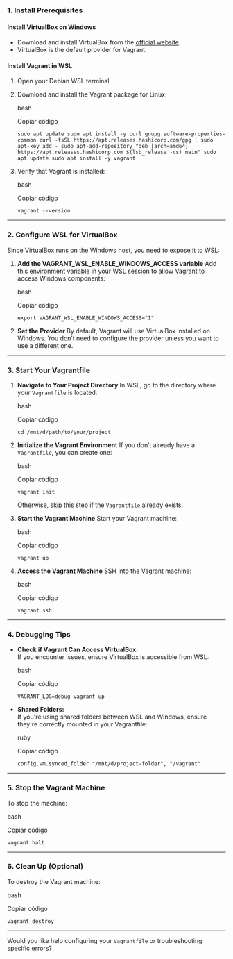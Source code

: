### **1. Install Prerequisites**

#### **Install VirtualBox on Windows**

- Download and install VirtualBox from the [official website](https://www.virtualbox.org/).
- VirtualBox is the default provider for Vagrant.

#### **Install Vagrant in WSL**

1. Open your Debian WSL terminal.
    
2. Download and install the Vagrant package for Linux:
    
    bash
    
    Copiar código
    
    `sudo apt update sudo apt install -y curl gnupg software-properties-common curl -fsSL https://apt.releases.hashicorp.com/gpg | sudo apt-key add - sudo apt-add-repository "deb [arch=amd64] https://apt.releases.hashicorp.com $(lsb_release -cs) main" sudo apt update sudo apt install -y vagrant`
    
3. Verify that Vagrant is installed:
    
    bash
    
    Copiar código
    
    `vagrant --version`
    

---

### **2. Configure WSL for VirtualBox**

Since VirtualBox runs on the Windows host, you need to expose it to WSL:

1. **Add the VAGRANT_WSL_ENABLE_WINDOWS_ACCESS variable** Add this environment variable in your WSL session to allow Vagrant to access Windows components:
    
    bash
    
    Copiar código
    
    `export VAGRANT_WSL_ENABLE_WINDOWS_ACCESS="1"`
    
2. **Set the Provider** By default, Vagrant will use VirtualBox installed on Windows. You don’t need to configure the provider unless you want to use a different one.
    

---

### **3. Start Your Vagrantfile**

1. **Navigate to Your Project Directory** In WSL, go to the directory where your `Vagrantfile` is located:
    
    bash
    
    Copiar código
    
    `cd /mnt/d/path/to/your/project`
    
2. **Initialize the Vagrant Environment** If you don’t already have a `Vagrantfile`, you can create one:
    
    bash
    
    Copiar código
    
    `vagrant init`
    
    Otherwise, skip this step if the `Vagrantfile` already exists.
    
3. **Start the Vagrant Machine** Start your Vagrant machine:
    
    bash
    
    Copiar código
    
    `vagrant up`
    
4. **Access the Vagrant Machine** SSH into the Vagrant machine:
    
    bash
    
    Copiar código
    
    `vagrant ssh`
    

---

### **4. Debugging Tips**

- **Check if Vagrant Can Access VirtualBox:**  
    If you encounter issues, ensure VirtualBox is accessible from WSL:
    
    bash
    
    Copiar código
    
    `VAGRANT_LOG=debug vagrant up`
    
- **Shared Folders:**  
    If you're using shared folders between WSL and Windows, ensure they're correctly mounted in your Vagrantfile:
    
    ruby
    
    Copiar código
    
    `config.vm.synced_folder "/mnt/d/project-folder", "/vagrant"`
    

---

### **5. Stop the Vagrant Machine**

To stop the machine:

bash

Copiar código

`vagrant halt`

---

### **6. Clean Up (Optional)**

To destroy the Vagrant machine:

bash

Copiar código

`vagrant destroy`

---

Would you like help configuring your `Vagrantfile` or troubleshooting specific errors?